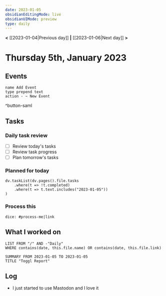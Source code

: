 ```yaml
---
date: 2023-01-05
obsidianEditingMode: live
obsidianUIMode: preview
type: daily
---
```


**<** [[2023-01-04|Previous day]] **|** [[2023-01-06|Next day]] **>**

# Thursday 5th, January 2023

## Events
```button
name Add Event
type prepend text
action - ~ New Event
```
^button-saml


## Tasks

### Daily task review
- [ ] Review today's tasks
- [ ] Review task progress
- [ ] Plan tomorrow's tasks

### Planned for today

```dataviewjs
dv.taskList(dv.pages().file.tasks
	.where(t => !t.completed)
	.where(t => t.text.includes("2023-01-05"))
)
```

### Process this
`dice: #process-me|link`

## What I worked on
```dataview
LIST FROM "/" AND -"Daily"
WHERE contains(date, this.file.name) OR contains(date, this.file.link)
```

```toggl
SUMMARY FROM 2023-01-05 TO 2023-01-05
TITLE "Toggl Report"
```

## Log
- I just started to use Mastodon and I love it